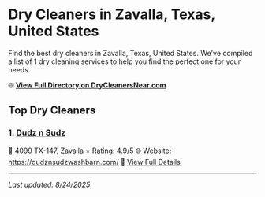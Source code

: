 # Dry Cleaners in Zavalla, Texas, United States

Find the best dry cleaners in Zavalla, Texas, United States. We've compiled a list of 1 dry cleaning services to help you find the perfect one for your needs.

🌐 **[View Full Directory on DryCleanersNear.com](https://drycleanersnear.com/city/US/Texas/Zavalla)**

## Top Dry Cleaners

### 1. [Dudz n Sudz](https://drycleanersnear.com/dryCleaner/6869d8a8c7dd3153c241f3f5/dudz-n-sudz)
📍 4099 TX-147, Zavalla
⭐ Rating: 4.9/5
🌐 Website: https://dudznsudzwashbarn.com/
🔗 [View Full Details](https://drycleanersnear.com/dryCleaner/6869d8a8c7dd3153c241f3f5/dudz-n-sudz)


---

*Last updated: 8/24/2025*
